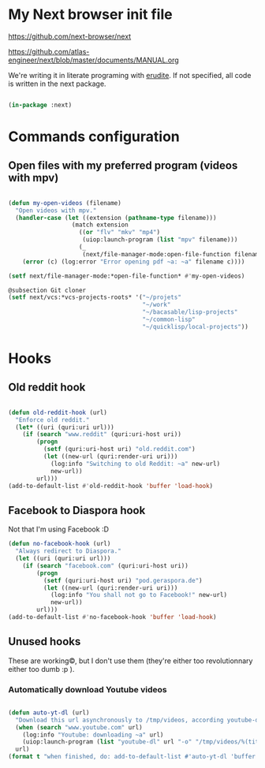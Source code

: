 
# My Next browser init file


https://github.com/next-browser/next

https://github.com/atlas-engineer/next/blob/master/documents/MANUAL.org

We're writing it in literate programing with [erudite](https://github.com/mmontone/erudite).
If not specified, all code is written in the next package.

```lisp

(in-package :next)

```

# Commands configuration


## Open files with my preferred program (videos with mpv)


```lisp

(defun my-open-videos (filename)
  "Open videos with mpv."
  (handler-case (let ((extension (pathname-type filename)))
                  (match extension
                    ((or "flv" "mkv" "mp4")
                     (uiop:launch-program (list "mpv" filename)))
                    (_
                     (next/file-manager-mode:open-file-function filename))))
    (error (c) (log:error "Error opening pdf ~a: ~a" filename c))))

(setf next/file-manager-mode:*open-file-function* #'my-open-videos)

@subsection Git cloner
(setf next/vcs:*vcs-projects-roots* '("~/projets"
                                      "~/work"
                                      "~/bacasable/lisp-projects"
                                      "~/common-lisp"
                                      "~/quicklisp/local-projects"))

```

# Hooks


## Old reddit hook


```lisp

(defun old-reddit-hook (url)
  "Enforce old reddit."
  (let* ((uri (quri:uri url)))
    (if (search "www.reddit" (quri:uri-host uri))
        (progn
          (setf (quri:uri-host uri) "old.reddit.com")
          (let ((new-url (quri:render-uri uri)))
            (log:info "Switching to old Reddit: ~a" new-url)
            new-url))
        url)))
(add-to-default-list #'old-reddit-hook 'buffer 'load-hook)

```

## Facebook to Diaspora hook

Not that I'm using Facebook :D

```lisp
(defun no-facebook-hook (url)
  "Always redirect to Diaspora."
  (let ((uri (quri:uri url)))
    (if (search "facebook.com" (quri:uri-host uri))
        (progn
          (setf (quri:uri-host uri) "pod.geraspora.de")
          (let ((new-url (quri:render-uri uri)))
            (log:info "You shall not go to Facebook!" new-url)
            new-url))
        url)))
(add-to-default-list #'no-facebook-hook 'buffer 'load-hook)

```


## Unused hooks

These  are  working©,  but  I  don't  use  them  (they're  either  too
revolutionnary either too dumb :p ).


### Automatically download Youtube videos


```lisp

(defun auto-yt-dl (url)
  "Download this url asynchronously to /tmp/videos, according youtube-dl is installed globally."
  (when (search "www.youtube.com" url)
    (log:info "Youtube: downloading ~a" url)
    (uiop:launch-program (list "youtube-dl" url "-o" "/tmp/videos/%(title)s.%(ext)s")))
  url)
(format t "when finished, do: add-to-default-list #'auto-yt-dl 'buffer 'load-hook")
```
